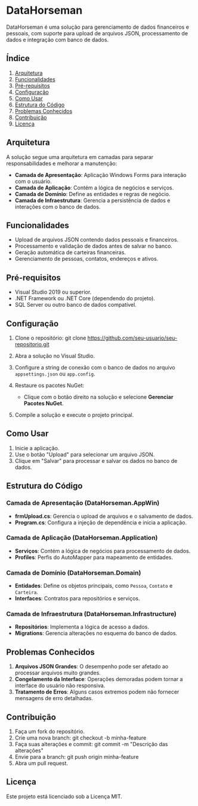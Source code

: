 # DataHorseman

DataHorseman é uma solução para gerenciamento de dados financeiros e pessoais, com suporte para upload de arquivos JSON, processamento de dados e integração com banco de dados.

## Índice

1. [Arquitetura](#arquitetura)
2. [Funcionalidades](#funcionalidades)
3. [Pré-requisitos](#pré-requisitos)
4. [Configuração](#configuração)
5. [Como Usar](#como-usar)
6. [Estrutura do Código](#estrutura-do-código)
7. [Problemas Conhecidos](#problemas-conhecidos)
8. [Contribuição](#contribuição)
9. [Licença](#licença)

## Arquitetura

A solução segue uma arquitetura em camadas para separar responsabilidades e melhorar a manutenção:

- **Camada de Apresentação**: Aplicação Windows Forms para interação com o usuário.
- **Camada de Aplicação**: Contém a lógica de negócios e serviços.
- **Camada de Domínio**: Define as entidades e regras de negócio.
- **Camada de Infraestrutura**: Gerencia a persistência de dados e interações com o banco de dados.

## Funcionalidades

- Upload de arquivos JSON contendo dados pessoais e financeiros.
- Processamento e validação de dados antes de salvar no banco.
- Geração automática de carteiras financeiras.
- Gerenciamento de pessoas, contatos, endereços e ativos.

## Pré-requisitos

- Visual Studio 2019 ou superior.
- .NET Framework ou .NET Core (dependendo do projeto).
- SQL Server ou outro banco de dados compatível.

## Configuração

1. Clone o repositório:
   git clone https://github.com/seu-usuario/seu-repositorio.git

2. Abra a solução no Visual Studio.

3. Configure a string de conexão com o banco de dados no arquivo `appsettings.json` ou `app.config`.

4. Restaure os pacotes NuGet:
   - Clique com o botão direito na solução e selecione **Gerenciar Pacotes NuGet**.

5. Compile a solução e execute o projeto principal.

## Como Usar

1. Inicie a aplicação.
2. Use o botão "Upload" para selecionar um arquivo JSON.
3. Clique em "Salvar" para processar e salvar os dados no banco de dados.

## Estrutura do Código

### Camada de Apresentação (DataHorseman.AppWin)

- **frmUpload.cs**: Gerencia o upload de arquivos e o salvamento de dados.
- **Program.cs**: Configura a injeção de dependência e inicia a aplicação.

### Camada de Aplicação (DataHorseman.Application)

- **Serviços**: Contém a lógica de negócios para processamento de dados.
- **Profiles**: Perfis do AutoMapper para mapeamento de entidades.

### Camada de Domínio (DataHorseman.Domain)

- **Entidades**: Define os objetos principais, como `Pessoa`, `Contato` e `Carteira`.
- **Interfaces**: Contratos para repositórios e serviços.

### Camada de Infraestrutura (DataHorseman.Infrastructure)

- **Repositórios**: Implementa a lógica de acesso a dados.
- **Migrations**: Gerencia alterações no esquema do banco de dados.

## Problemas Conhecidos

1. **Arquivos JSON Grandes**: O desempenho pode ser afetado ao processar arquivos muito grandes.
2. **Congelamento da Interface**: Operações demoradas podem tornar a interface do usuário não responsiva.
3. **Tratamento de Erros**: Alguns casos extremos podem não fornecer mensagens de erro detalhadas.

## Contribuição

1. Faça um fork do repositório.
2. Crie uma nova branch:
   git checkout -b minha-feature
3. Faça suas alterações e commit:
   git commit -m "Descrição das alterações"
4. Envie para a branch:
   git push origin minha-feature
5. Abra um pull request.

## Licença

Este projeto está licenciado sob a Licença MIT.
